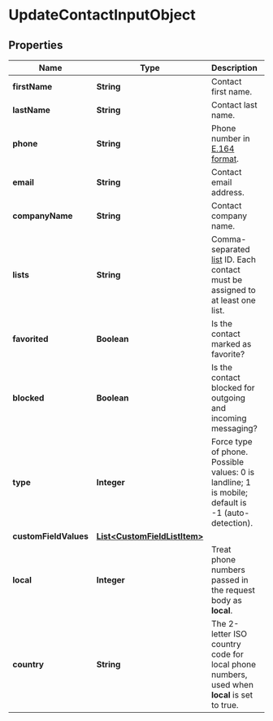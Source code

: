 
# UpdateContactInputObject

## Properties
Name | Type | Description | Notes
------------ | ------------- | ------------- | -------------
**firstName** | **String** | Contact first name. |  [optional]
**lastName** | **String** | Contact last name. |  [optional]
**phone** | **String** | Phone number in [E.164 format](https://en.wikipedia.org/wiki/E.164). |  [optional]
**email** | **String** | Contact email address. |  [optional]
**companyName** | **String** | Contact company name. |  [optional]
**lists** | **String** | Comma-separated [list](http://docs.textmagictesting.com/#section/Lists) ID. Each contact must be assigned to at least one list. |  [optional]
**favorited** | **Boolean** | Is the contact marked as favorite? |  [optional]
**blocked** | **Boolean** | Is the contact blocked for outgoing and incoming messaging? |  [optional]
**type** | **Integer** | Force type of phone. Possible values: 0 is landline; 1 is mobile; default is -1 (auto-detection). |  [optional]
**customFieldValues** | [**List&lt;CustomFieldListItem&gt;**](CustomFieldListItem.md) |  |  [optional]
**local** | **Integer** | Treat phone numbers passed in the request body as **local**. |  [optional]
**country** | **String** | The 2-letter ISO country code for local phone numbers, used when **local** is set to true. |  [optional]



